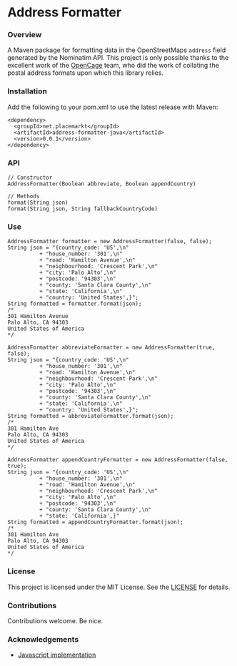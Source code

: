 # Address Formatter

### Overview

A Maven package for formatting data in the OpenStreetMaps `address` field generated by the Nominatim API. This project is only possible thanks to the excellent work of the [OpenCage](https://github.com/OpenCageData/address-formatting/) team, who did the work of collating the postal address formats upon which this library relies.

### Installation

Add the following to your pom.xml to use the latest release with Maven:

```
<dependency>
  <groupId>net.placemarkt</groupId>
  <artifactId>address-formatter-java</artifactId>
  <version>0.0.1</version>
</dependency> 
```
### API

```
// Constructor
AddressFormatter(Boolean abbreviate, Boolean appendCountry)

// Methods
format(String json)
format(String json, String fallbackCountryCode)
```

### Use

```
AddressFormatter formatter = new AddressFormatter(false, false);
String json = "{country_code: 'US',\n"
          + "house_number: '301',\n"
          + "road: 'Hamilton Avenue',\n"
          + "neighbourhood: 'Crescent Park',\n"
          + "city: 'Palo Alto',\n"
          + "postcode: '94303',\n"
          + "county: 'Santa Clara County',\n"
          + "state: 'California',\n"
          + "country: 'United States',}";
String formatted = formatter.format(json);
/*
301 Hamilton Avenue
Palo Alto, CA 94303
United States of America
*/

AddressFormatter abbreviateFormatter = new AddressFormatter(true, false);
String json = "{country_code: 'US',\n"
          + "house_number: '301',\n"
          + "road: 'Hamilton Avenue',\n"
          + "neighbourhood: 'Crescent Park',\n"
          + "city: 'Palo Alto',\n"
          + "postcode: '94303',\n"
          + "county: 'Santa Clara County',\n"
          + "state: 'California',\n"
          + "country: 'United States',}";
String formatted = abbreviateFormatter.format(json);
/*
301 Hamilton Ave
Palo Alto, CA 94303
United States of America
*/

AddressFormatter appendCountryFormatter = new AddressFormatter(false, true);
String json = "{country_code: 'US',\n"
          + "house_number: '301',\n"
          + "road: 'Hamilton Avenue',\n"
          + "neighbourhood: 'Crescent Park',\n"
          + "city: 'Palo Alto',\n"
          + "postcode: '94303',\n"
          + "county: 'Santa Clara County',\n"
          + "state: 'California',}"
String formatted = appendCountryFormatter.format(json);
/*
301 Hamilton Ave
Palo Alto, CA 94303
United States of America
*/

```
### License

This project is licensed under the MIT License. See the [LICENSE](LICENSE) for details.


### Contributions

Contributions welcome. Be nice.

### Acknowledgements

- [Javascript implementation](https://github.com/fragaria/address-formatter)
